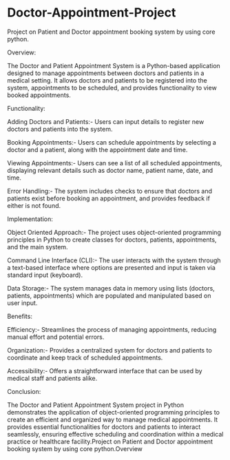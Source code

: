 # Doctor-Appointment-Project
Project on Patient and Doctor appointment booking system by using core python.

Overview:

The Doctor and Patient Appointment System is a Python-based application designed to manage appointments between doctors and patients in a medical setting. It allows doctors and patients to be registered into the system, appointments to be scheduled, and provides functionality to view booked appointments.

Functionality:

Adding Doctors and Patients:- Users can input details to register new doctors and patients into the system.

Booking Appointments:- Users can schedule appointments by selecting a doctor and a patient, along with the appointment date and time.

Viewing Appointments:- Users can see a list of all scheduled appointments, displaying relevant details such as doctor name, patient name, date, and time.

Error Handling:- The system includes checks to ensure that doctors and patients exist before booking an appointment, and provides feedback if either is not found.

Implementation:

Object Oriented Approach:- The project uses object-oriented programming principles in Python to create classes for doctors, patients, appointments, and the main system.

Command Line Interface (CLI):- The user interacts with the system through a text-based interface where options are presented and input is taken via standard input (keyboard).

Data Storage:- The system manages data in memory using lists (doctors, patients, appointments) which are populated and manipulated based on user input.

Benefits:

Efficiency:- Streamlines the process of managing appointments, reducing manual effort and potential errors.

Organization:- Provides a centralized system for doctors and patients to coordinate and keep track of scheduled appointments.

Accessibility:- Offers a straightforward interface that can be used by medical staff and patients alike.

Conclusion:

The Doctor and Patient Appointment System project in Python demonstrates the application of object-oriented programming principles to create an efficient and organized way to manage medical appointments. It provides essential functionalities for doctors and patients to interact seamlessly, ensuring effective scheduling and coordination within a medical practice or healthcare facility.Project on Patient and Doctor appointment booking system by using core python.Overview
